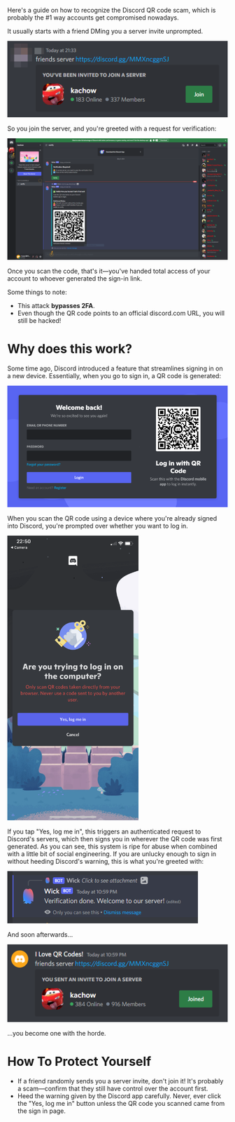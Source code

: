 Here's a guide on how to recognize the Discord QR code scam, which is probably the #1 way accounts get compromised nowadays.

It usually starts with a friend DMing you a server invite unprompted.

![initial message](initial.png)

So you join the server, and you're greeted with a request for verification:

![verification prompt with qr code](verification.png)

Once you scan the code, that's it&mdash;you've handed total access of your account to whoever generated the sign-in link.

Some things to note:
- This attack **bypasses 2FA**.
- Even though the QR code points to an official discord.com URL, you will still be hacked!

# Why does this work?

Some time ago, Discord introduced a feature that streamlines signing in on a new device. Essentially, when you go to sign in, a QR code is generated:

![signin screen](signin-example.png)

When you scan the QR code using a device where you're already signed into Discord, you're prompted over whether you want to log in.

<img style="max-width: 300px" src="phone-prompt.png" alt="phone prompt screen">

If you tap "Yes, log me in", this triggers an authenticated request to Discord's servers, which then signs you in wherever the QR code was first generated. As you can see, this system is ripe for abuse when combined with a little bit of social engineering. If you are unlucky enough to sign in without heeding Discord's warning, this is what you're greeted with:

![verified](verified.png)

And soon afterwards&hellip;

![pwned](pwned.png)

&hellip;you become one with the horde.

# How To Protect Yourself

- If a friend randomly sends you a server invite, don't join it! It's probably a scam&mdash;confirm that they still have control over the account first.
- Heed the warning given by the Discord app carefully. Never, ever click the "Yes, log me in" button unless the QR code you scanned came from the sign in page.